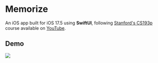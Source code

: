 # Memorize 

An iOS app built for iOS 17.5 using **SwiftUI**, following [Stanford's CS193p](https://cs193p.sites.stanford.edu/2023) course available on [YouTube](https://www.youtube.com/@StanfordCS193p).

## Demo
<img src='/Memorize_iOS17.5_SwiftUI' width=''/>
